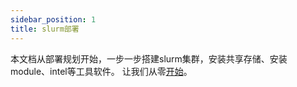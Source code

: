 ```yaml
---
sidebar_position: 1
title: slurm部署
---
```


本文档从部署规划开始，一步一步搭建slurm集群，安装共享存储、安装module、intel等工具软件。
让我们从零[开始](./plan.md)。




